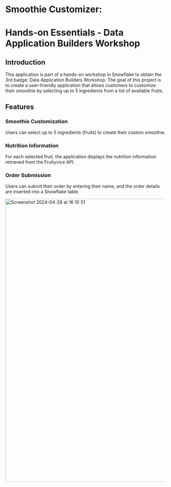 # Smoothie Customizer: 
# Hands-on Essentials - Data Application Builders Workshop

## Introduction
This application is part of a hands-on workshop in Snowflake to obtain the 3rd badge: Data Application Builders Workshop. 
The goal of this project is to create a user-friendly application that allows customers to customize their smoothie by selecting up to 5 ingredients from a list of available fruits.

## Features

### Smoothie Customization
Users can select up to 5 ingredients (fruits) to create their custom smoothie.

### Nutrition Information
For each selected fruit, the application displays the nutrition information retrieved from the Fruityvice API.

### Order Submission
Users can submit their order by entering their name, and the order details are inserted into a Snowflake table.

<img width="889" alt="Screenshot 2024-04-28 at 16 10 51" src="https://github.com/Abdel-byf/melannies_smoothies/assets/112027405/15bf3519-dd45-46b9-a3db-9f41f89522ff">

